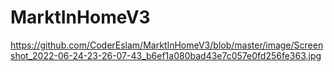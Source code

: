 # MarktInHomeV3


https://github.com/CoderEslam/MarktInHomeV3/blob/master/image/Screenshot_2022-06-24-23-26-07-43_b6ef1a080bad43e7c057e0fd256fe363.jpg
